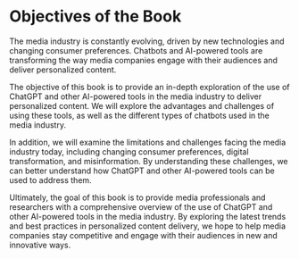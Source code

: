 Objectives of the Book
====================================

The media industry is constantly evolving, driven by new technologies and changing consumer preferences. Chatbots and AI-powered tools are transforming the way media companies engage with their audiences and deliver personalized content.

The objective of this book is to provide an in-depth exploration of the use of ChatGPT and other AI-powered tools in the media industry to deliver personalized content. We will explore the advantages and challenges of using these tools, as well as the different types of chatbots used in the media industry.

In addition, we will examine the limitations and challenges facing the media industry today, including changing consumer preferences, digital transformation, and misinformation. By understanding these challenges, we can better understand how ChatGPT and other AI-powered tools can be used to address them.

Ultimately, the goal of this book is to provide media professionals and researchers with a comprehensive overview of the use of ChatGPT and other AI-powered tools in the media industry. By exploring the latest trends and best practices in personalized content delivery, we hope to help media companies stay competitive and engage with their audiences in new and innovative ways.
